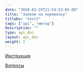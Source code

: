 ```yaml
---
date: "2018-03-29T21:54:53-05:00"
title: "Заявки на перевозку"
titleEn: "test3"
tags: ["api", "метод"]
Description: ""
type: api_doc
layout: api_doc
weight: 2
---
```


[Инструкция](/registration/instruction/)

[Вопросы](/registration/questions/=)